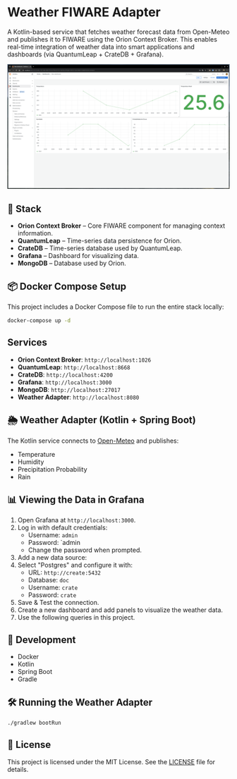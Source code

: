 # Weather FIWARE Adapter

A Kotlin-based service that fetches weather forecast data from Open-Meteo and publishes it to FIWARE using the Orion Context Broker. This enables real-time integration of weather data into smart applications and dashboards (via QuantumLeap + CrateDB + Grafana).

![Dashboard](assets/dash.png)

## 🧩 Stack

- **Orion Context Broker** – Core FIWARE component for managing context information.
- **QuantumLeap** – Time-series data persistence for Orion.
- **CrateDB** – Time-series database used by QuantumLeap.
- **Grafana** – Dashboard for visualizing data.
- **MongoDB** – Database used by Orion.

## 📦 Docker Compose Setup

This project includes a Docker Compose file to run the entire stack locally:

```bash
docker-compose up -d
```

## Services

- **Orion Context Broker**: `http://localhost:1026`
- **QuantumLeap**: `http://localhost:8668`
- **CrateDB**: `http://localhost:4200`
- **Grafana**: `http://localhost:3000`
- **MongoDB**: `http://localhost:27017`
- **Weather Adapter**: `http://localhost:8080`

## 🌦️ Weather Adapter (Kotlin + Spring Boot)

The Kotlin service connects to [Open-Meteo](https://open-meteo.com/en/docs) and publishes:

- Temperature
- Humidity
- Precipitation Probability
- Rain

## 📊 Viewing the Data in Grafana

1. Open Grafana at `http://localhost:3000`.
2. Log in with default credentials:
   - Username: `admin`
   - Password: `admin
   - Change the password when prompted.
3. Add a new data source:
4. Select "Postgres" and configure it with:
   - URL: `http://create:5432`
   - Database: `doc`
   - Username: `crate`
   - Password: `crate`
5. Save & Test the connection.
6. Create a new dashboard and add panels to visualize the weather data.
7. Use the following queries in this project.

## 🧪 Development

- Docker
- Kotlin
- Spring Boot
- Gradle

## 🛠️ Running the Weather Adapter

```bash
./gradlew bootRun
```

## 📝 License
This project is licensed under the MIT License. See the [LICENSE](LICENSE) file for details.